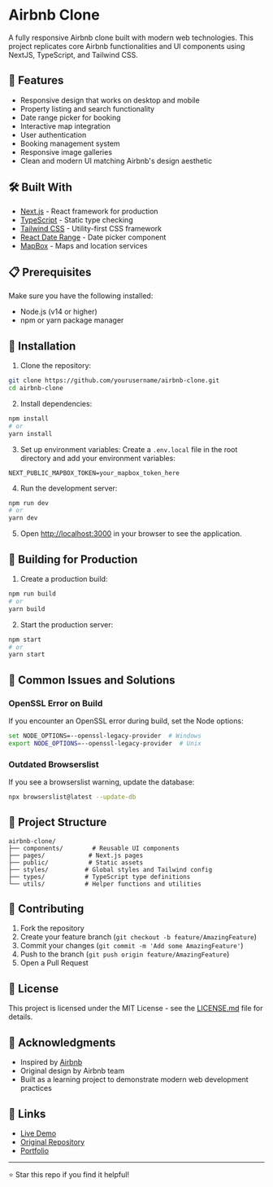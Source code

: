 # Airbnb Clone

A fully responsive Airbnb clone built with modern web technologies. This project replicates core Airbnb functionalities and UI components using NextJS, TypeScript, and Tailwind CSS.

## 🚀 Features

- Responsive design that works on desktop and mobile
- Property listing and search functionality
- Date range picker for booking
- Interactive map integration
- User authentication
- Booking management system
- Responsive image galleries
- Clean and modern UI matching Airbnb's design aesthetic

## 🛠️ Built With

- [Next.js](https://nextjs.org/) - React framework for production
- [TypeScript](https://www.typescriptlang.org/) - Static type checking
- [Tailwind CSS](https://tailwindcss.com/) - Utility-first CSS framework
- [React Date Range](https://github.com/hypeserver/react-date-range) - Date picker component
- [MapBox](https://www.mapbox.com/) - Maps and location services

## 📋 Prerequisites

Make sure you have the following installed:
- Node.js (v14 or higher)
- npm or yarn package manager

## 🔧 Installation

1. Clone the repository:
```bash
git clone https://github.com/yourusername/airbnb-clone.git
cd airbnb-clone
```

2. Install dependencies:
```bash
npm install
# or
yarn install
```

3. Set up environment variables:
Create a `.env.local` file in the root directory and add your environment variables:
```env
NEXT_PUBLIC_MAPBOX_TOKEN=your_mapbox_token_here
```

4. Run the development server:
```bash
npm run dev
# or
yarn dev
```

5. Open [http://localhost:3000](http://localhost:3000) in your browser to see the application.

## 🚀 Building for Production

1. Create a production build:
```bash
npm run build
# or
yarn build
```

2. Start the production server:
```bash
npm start
# or
yarn start
```

## 🔧 Common Issues and Solutions

### OpenSSL Error on Build
If you encounter an OpenSSL error during build, set the Node options:
```bash
set NODE_OPTIONS=--openssl-legacy-provider  # Windows
export NODE_OPTIONS=--openssl-legacy-provider  # Unix
```

### Outdated Browserslist
If you see a browserslist warning, update the database:
```bash
npx browserslist@latest --update-db
```

## 🎨 Project Structure

```
airbnb-clone/
├── components/        # Reusable UI components
├── pages/            # Next.js pages
├── public/           # Static assets
├── styles/          # Global styles and Tailwind config
├── types/           # TypeScript type definitions
└── utils/           # Helper functions and utilities
```

## 🤝 Contributing

1. Fork the repository
2. Create your feature branch (`git checkout -b feature/AmazingFeature`)
3. Commit your changes (`git commit -m 'Add some AmazingFeature'`)
4. Push to the branch (`git push origin feature/AmazingFeature`)
5. Open a Pull Request

## 📝 License

This project is licensed under the MIT License - see the [LICENSE.md](LICENSE.md) file for details.

## 👏 Acknowledgments

- Inspired by [Airbnb](https://www.airbnb.com/)
- Original design by Airbnb team
- Built as a learning project to demonstrate modern web development practices

## 🔗 Links

- [Live Demo](https://your-demo-link.com)
- [Original Repository](https://github.com/edwintantawi/airbnb-web-clone)
- [Portfolio](https://your-portfolio.com)

---
⭐️ Star this repo if you find it helpful!
